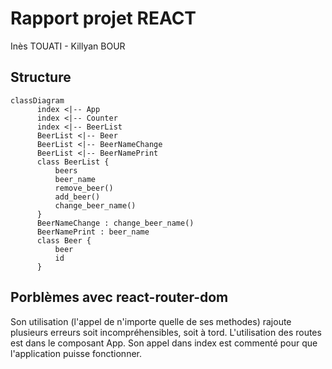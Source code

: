 # Rapport projet REACT
Inès TOUATI - Killyan BOUR

## Structure
```mermaid
classDiagram
      index <|-- App
      index <|-- Counter
      index <|-- BeerList
      BeerList <|-- Beer
      BeerList <|-- BeerNameChange
      BeerList <|-- BeerNamePrint
      class BeerList {
          beers
          beer_name
          remove_beer()
          add_beer()
          change_beer_name()
      }
      BeerNameChange : change_beer_name()
      BeerNamePrint : beer_name
      class Beer {
          beer
          id
      }
```

## Porblèmes avec react-router-dom

Son utilisation (l'appel de n'importe quelle de ses methodes) rajoute plusieurs erreurs soit incompréhensibles, soit à tord. L'utilisation des routes est dans le composant App.
Son appel dans index est commenté pour que l'application puisse fonctionner.

